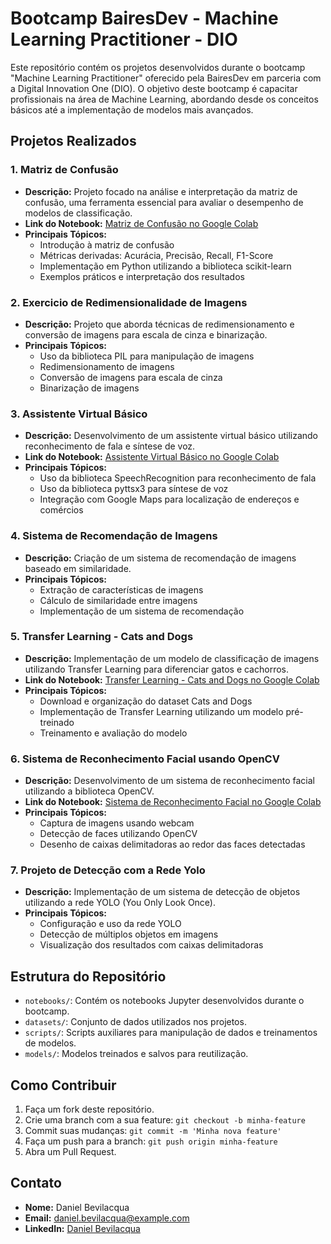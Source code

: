 # Bootcamp BairesDev - Machine Learning Practitioner - DIO

Este repositório contém os projetos desenvolvidos durante o bootcamp "Machine Learning Practitioner" oferecido pela BairesDev em parceria com a Digital Innovation One (DIO). O objetivo deste bootcamp é capacitar profissionais na área de Machine Learning, abordando desde os conceitos básicos até a implementação de modelos mais avançados.

## Projetos Realizados

### 1. Matriz de Confusão
- **Descrição:** Projeto focado na análise e interpretação da matriz de confusão, uma ferramenta essencial para avaliar o desempenho de modelos de classificação.
- **Link do Notebook:** [Matriz de Confusão no Google Colab](https://colab.research.google.com/drive/1hB5QpAw4k5069gHOMf7BaMBlHV_MGeHK#scrollTo=coUbm14iFwgo)
- **Principais Tópicos:**
  - Introdução à matriz de confusão
  - Métricas derivadas: Acurácia, Precisão, Recall, F1-Score
  - Implementação em Python utilizando a biblioteca scikit-learn
  - Exemplos práticos e interpretação dos resultados

### 2. Exercicio de Redimensionalidade de Imagens
- **Descrição:** Projeto que aborda técnicas de redimensionamento e conversão de imagens para escala de cinza e binarização.
- **Principais Tópicos:**
  - Uso da biblioteca PIL para manipulação de imagens
  - Redimensionamento de imagens
  - Conversão de imagens para escala de cinza
  - Binarização de imagens

### 3. Assistente Virtual Básico
- **Descrição:** Desenvolvimento de um assistente virtual básico utilizando reconhecimento de fala e síntese de voz.
- **Link do Notebook:** [Assistente Virtual Básico no Google Colab](https://colab.research.google.com/github/danielbevilacqua2/bootcamp-Baires-Dev--Machine-Learning-Practicioner--DIO/blob/main/Projeto_assistente_virtual_basico.ipynb)
- **Principais Tópicos:**
  - Uso da biblioteca SpeechRecognition para reconhecimento de fala
  - Uso da biblioteca pyttsx3 para síntese de voz
  - Integração com Google Maps para localização de endereços e comércios

### 4. Sistema de Recomendação de Imagens
- **Descrição:** Criação de um sistema de recomendação de imagens baseado em similaridade.
- **Principais Tópicos:**
  - Extração de características de imagens
  - Cálculo de similaridade entre imagens
  - Implementação de um sistema de recomendação

### 5. Transfer Learning - Cats and Dogs
- **Descrição:** Implementação de um modelo de classificação de imagens utilizando Transfer Learning para diferenciar gatos e cachorros.
- **Link do Notebook:** [Transfer Learning - Cats and Dogs no Google Colab](https://colab.research.google.com/github/danielbevilacqua2/bootcamp-Baires-Dev--Machine-Learning-Practicioner--DIO/blob/main/Projeto_transfer_learning_cats_and_dogs.ipynb)
- **Principais Tópicos:**
  - Download e organização do dataset Cats and Dogs
  - Implementação de Transfer Learning utilizando um modelo pré-treinado
  - Treinamento e avaliação do modelo

### 6. Sistema de Reconhecimento Facial usando OpenCV
- **Descrição:** Desenvolvimento de um sistema de reconhecimento facial utilizando a biblioteca OpenCV.
- **Link do Notebook:** [Sistema de Reconhecimento Facial no Google Colab](https://colab.research.google.com/github/danielbevilacqua2/bootcamp-Baires-Dev--Machine-Learning-Practicioner--DIO/blob/main/Sistema_de_reconhecimento_facial_usando_OpenCV.ipynb)
- **Principais Tópicos:**
  - Captura de imagens usando webcam
  - Detecção de faces utilizando OpenCV
  - Desenho de caixas delimitadoras ao redor das faces detectadas

### 7. Projeto de Detecção com a Rede Yolo
- **Descrição:** Implementação de um sistema de detecção de objetos utilizando a rede YOLO (You Only Look Once).
- **Principais Tópicos:**
  - Configuração e uso da rede YOLO
  - Detecção de múltiplos objetos em imagens
  - Visualização dos resultados com caixas delimitadoras

## Estrutura do Repositório

- `notebooks/`: Contém os notebooks Jupyter desenvolvidos durante o bootcamp.
- `datasets/`: Conjunto de dados utilizados nos projetos.
- `scripts/`: Scripts auxiliares para manipulação de dados e treinamentos de modelos.
- `models/`: Modelos treinados e salvos para reutilização.

## Como Contribuir

1. Faça um fork deste repositório.
2. Crie uma branch com a sua feature: `git checkout -b minha-feature`
3. Commit suas mudanças: `git commit -m 'Minha nova feature'`
4. Faça um push para a branch: `git push origin minha-feature`
5. Abra um Pull Request.

## Contato

- **Nome:** Daniel Bevilacqua
- **Email:** daniel.bevilacqua@example.com
- **LinkedIn:** [Daniel Bevilacqua](https://www.linkedin.com/in/danielbevilacqua/)
